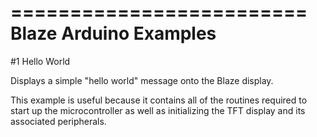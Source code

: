=========================
Blaze Arduino Examples
=========================

#1 Hello World

Displays a simple "hello world" message onto the Blaze display. 

This example is useful because it contains
all of the routines required to start up the microcontroller as well as initializing the TFT display and
its associated peripherals.
